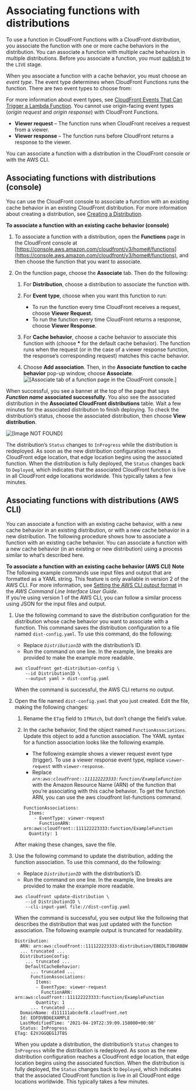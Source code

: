# Associating functions with distributions<a name="associate-function"></a>

To use a function in CloudFront Functions with a CloudFront distribution, you associate the function with one or more cache behaviors in the distribution\. You can associate a function with multiple cache behaviors in multiple distributions\. Before you associate a function, you must [publish it](publish-function.md) to the `LIVE` stage\.

When you associate a function with a cache behavior, you must choose an *event type*\. The event type determines when CloudFront Functions runs the function\. There are two event types to choose from:

For more information about event types, see [CloudFront Events That Can Trigger a Lambda Function](lambda-cloudfront-trigger-events.md)\. You cannot use origin\-facing event types \(*origin request* and *origin response*\) with CloudFront Functions\.
+ **Viewer request** – The function runs when CloudFront receives a request from a viewer\.
+ **Viewer response** – The function runs before CloudFront returns a response to the viewer\.

You can associate a function with a distribution in the CloudFront console or with the AWS CLI\.

## Associating functions with distributions \(console\)<a name="associate-function-console"></a>

You can use the CloudFront console to associate a function with an existing cache behavior in an existing CloudFront distribution\. For more information about creating a distribution, see [Creating a Distribution](distribution-web-creating-console.md)\.

**To associate a function with an existing cache behavior \(console\)**

1. To associate a function with a distribution, open the **Functions** page in the CloudFront console at [https://console.aws.amazon.com/cloudfront/v3/home#/functions](https://console.aws.amazon.com/cloudfront/v3/home#/functions), and then choose the function that you want to associate\.

1. On the function page, choose the **Associate** tab\. Then do the following:

   1. For **Distribution**, choose a distribution to associate the function with\.

   1. For **Event type**, choose when you want this function to run:
      + To run the function every time CloudFront receives a request, choose **Viewer Request**\.
      + To run the function every time CloudFront returns a response, choose **Viewer Response**\.

   1. For **Cache behavior**, choose a cache behavior to associate this function with \(choose **\*** for the default cache behavior\)\. The function runs when the request \(or in the case of a viewer response function, the response’s corresponding request\) matches this cache behavior\.

   1. Choose **Add association**\. Then, in the **Associate function to cache behavior** pop\-up window, choose **Associate**\.  
![\[Associate tab of a function page in the CloudFront console.\]](http://docs.aws.amazon.com/AmazonCloudFront/latest/DeveloperGuide/images/functions-associate.png)

When successful, you see a banner at the top of the page that says ***Function name* associated successfully**\. You also see the associated distribution in the **Associated CloudFront distributions** table\. Wait a few minutes for the associated distribution to finish deploying\. To check the distribution’s status, choose the associated distribution, then choose **View distribution**\.

![\[Image NOT FOUND\]](http://docs.aws.amazon.com/AmazonCloudFront/latest/DeveloperGuide/images/functions-view-distribution.png)

The distribution’s `Status` changes to `InProgress` while the distribution is redeployed\. As soon as the new distribution configuration reaches a CloudFront edge location, that edge location begins using the associated function\. When the distribution is fully deployed, the `Status` changes back to `Deployed`, which indicates that the associated CloudFront function is live in all CloudFront edge locations worldwide\. This typically takes a few minutes\.

## Associating functions with distributions \(AWS CLI\)<a name="associate-function-cli"></a>

You can associate a function with an existing cache behavior, with a new cache behavior in an existing distribution, or with a new cache behavior in a new distribution\. The following procedure shows how to associate a function with an existing cache behavior\. You can associate a function with a new cache behavior \(in an existing or new distribution\) using a process similar to what’s described here\.

**To associate a function with an existing cache behavior \(AWS CLI\)**
**Note**  
The following example commands use input files and output that are formatted as a YAML string\. This feature is only available in version 2 of the AWS CLI\. For more information, see [Setting the AWS CLI output format]() in the *AWS Command Line Interface User Guide*\.  
If you’re using version 1 of the AWS CLI, you can follow a similar process using JSON for the input files and output\.

1. Use the following command to save the distribution configuration for the distribution whose cache behavior you want to associate with a function\. This command saves the distribution configuration to a file named `dist-config.yaml`\. To use this command, do the following:
   + Replace *`DistributionID`* with the distribution’s ID\.
   + Run the command on one line\. In the example, line breaks are provided to make the example more readable\.

   ```
   aws cloudfront get-distribution-config \
       --id DistributionID \
       --output yaml > dist-config.yaml
   ```

   When the command is successful, the AWS CLI returns no output\.

1. Open the file named `dist-config.yaml` that you just created\. Edit the file, making the following changes:

   1. Rename the `ETag` field to `IfMatch`, but don’t change the field’s value\.

   1. In the cache behavior, find the object named `FunctionAssociations`\. Update this object to add a function association\. The YAML syntax for a function association looks like the following example\.
      + The following example shows a viewer request event type \(trigger\)\. To use a viewer response event type, replace `viewer-request` with `viewer-response`\.
      + Replace *`arn:aws:cloudfront::111122223333:function/ExampleFunction`* with the Amazon Resource Name \(ARN\) of the function that you’re associating with this cache behavior\. To get the function ARN, you can use the aws cloudfront list\-functions command\.

      ```
      FunctionAssociations:
        Items:
          - EventType: viewer-request
            FunctionARN: arn:aws:cloudfront::111122223333:function/ExampleFunction
        Quantity: 1
      ```

   After making these changes, save the file\.

1. Use the following command to update the distribution, adding the function association\. To use this command, do the following:
   + Replace *`DistributionID`* with the distribution’s ID\.
   + Run the command on one line\. In the example, line breaks are provided to make the example more readable\.

   ```
   aws cloudfront update-distribution \
       --id DistributionID \
       --cli-input-yaml file://dist-config.yaml
   ```

   When the command is successful, you see output like the following that describes the distribution that was just updated with the function association\. The following example output is truncated for readability\.

   ```
   Distribution:
     ARN: arn:aws:cloudfront::111122223333:distribution/EBEDLT3BGRBBW
     ... truncated ...
     DistributionConfig:
       ... truncated ...
       DefaultCacheBehavior:
         ... truncated ...
         FunctionAssociations:
           Items:
           - EventType: viewer-request
             FunctionARN: arn:aws:cloudfront::111122223333:function/ExampleFunction
           Quantity: 1
         ... truncated ...
     DomainName: d111111abcdef8.cloudfront.net
     Id: EDFDVBD6EXAMPLE
     LastModifiedTime: '2021-04-19T22:39:09.158000+00:00'
     Status: InProgress
   ETag: E2VJGGQEG1JT8S
   ```

   When you update a distribution, the distribution’s `Status` changes to `InProgress` while the distribution is redeployed\. As soon as the new distribution configuration reaches a CloudFront edge location, that edge location begins using the associated function\. When the distribution is fully deployed, the `Status` changes back to `Deployed`, which indicates that the associated CloudFront function is live in all CloudFront edge locations worldwide\. This typically takes a few minutes\.